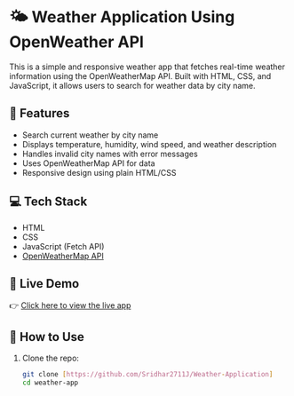 # 🌤️ Weather Application Using OpenWeather API

This is a simple and responsive weather app that fetches real-time weather information using the OpenWeatherMap API. Built with HTML, CSS, and JavaScript, it allows users to search for weather data by city name.

## 📌 Features
- Search current weather by city name
- Displays temperature, humidity, wind speed, and weather description
- Handles invalid city names with error messages
- Uses OpenWeatherMap API for data
- Responsive design using plain HTML/CSS

## 💻 Tech Stack
- HTML
- CSS
- JavaScript (Fetch API)
- [OpenWeatherMap API](https://openweathermap.org/api)

## 🚀 Live Demo
👉 [Click here to view the live app](https://www.linkedin.com/posts/sridhar-jayaraman_weatherapp-webdevelopment-nlp-activity-7335574947387318272-Cezo?utm_source=social_share_send&utm_medium=member_desktop_web&rcm=ACoAAD8IDTIBojOAEW9TNDhDl2pTE7WnsvOmUAI)  

## 🔧 How to Use
1. Clone the repo:
   ```bash
   git clone [https://github.com/Sridhar2711J/Weather-Application]
   cd weather-app
